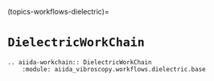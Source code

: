 (topics-workflows-dielectric)=

# `DielectricWorkChain`

```{eval-rst}
.. aiida-workchain:: DielectricWorkChain
    :module: aiida_vibroscopy.workflows.dielectric.base
```
